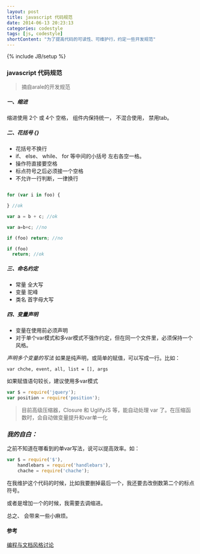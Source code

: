 ```yaml
---
layout: post
title: javascript 代码规范
date: 2014-06-13 20:23:13
categories: codestyle
tags: [js, codestyle]
shortContent: "为了提高代码的可读性、可维护行，约定一些开发规范"
---
```

{% include JB/setup %}


### javascript 代码规范

> 摘自arale的开发规范

##### 一、缩进
缩进使用 2个 或 4个 空格， 组件内保持统一， 不混合使用， 禁用tab。

##### 二、花括号 {}

* 花括号不换行
* if、 else、 while、 for 等中间的小括号 左右各空一格。
* 操作符直接要空格
* 标点符号之后必须接一个空格
* 不允许一行判断，一律换行

```javascript

for (var i in foo) {

} //ok

var a = b + c; //ok

var a=b+c; //no

if (foo) return; //no

if (foo)
  return; //ok
```

##### 三、命名约定

* 常量 全大写
* 变量 驼峰
* 类名 首字母大写


##### 四、变量声明

* 变量在使用前必须声明
* 对于单个var模式和多var模式不强作约定，但在同一个文件里，必须保持一个风格。

*声明多个变量的写法*
如果是纯声明，或简单的赋值，可以写成一行。比如：

`var chche, event, all, list = [], args`

如果赋值语句较长，建议使用多var模式

```javascript
var $ = require('jquery');
var position = require('position');
```
> 目前高级压缩器，Closure 和 UglifyJS 等，能自动处理 var 了。在压缩函数时，会自动做变量提升和var单一化

### *我的自白：*

之前不知道在哪看到的单var写法，说可以提高效率。如：

```javascript
var $ = require('$'),
    handlebars = require('handlebars'),
    chache = require('chache');
```

在我维护这个代码的时候，比如我要删掉最后一个，我还要去改倒数第二个的标点符号。

或者是增加一个的时候，我需要去调缩进。

总之、 会带来一些小麻烦。


#### 参考

[编程与文档风格讨论](https://github.com/aralejs/aralejs.org/issues/36)





